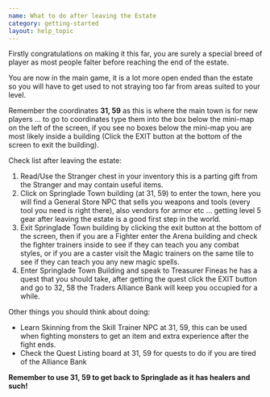 ```yaml
---
name: What to do after leaving the Estate
category: getting-started
layout: help_topic
---
```

Firstly congratulations on making it this far, you are surely a special breed of player as most people falter before reaching the end of the estate.

You are now in the main game, it is a lot more open ended than the estate so you will have to get used to not straying too far from areas suited to your level.

Remember the coordinates **31, 59** as this is where the main town is for new players ... to go to coordinates type them into the box below the mini-map on the left of the screen, if you see no boxes below the mini-map you are most likely inside a building (Click the EXIT button at the bottom of the screen to exit the building).

Check list after leaving the estate:

1.  Read/Use the Stranger chest in your inventory this is a parting gift from the Stranger and may contain useful items.
2.  Click on Springlade Town building (at 31, 59) to enter the town, here you will find a General Store NPC that sells you weapons and tools (every tool you need is right there), also vendors for armor etc ... getting level 5 gear after leaving the estate is a good first step in the world.
3.  Exit Springlade Town building by clicking the exit button at the bottom of the screen, then if you are a Fighter enter the Arena building and check the fighter trainers inside to see if they can teach you any combat styles, or if you are a caster visit the Magic trainers on the same tile to see if they can teach you any new magic spells.
4.  Enter Springlade Town Building and speak to Treasurer Fineas he has a quest that you should take, after getting the quest click the EXIT button and go to 32, 58 the Traders Alliance Bank will keep you occupied for a while.

Other things you should think about doing:

*   Learn Skinning from the Skill Trainer NPC at 31, 59, this can be used when fighting monsters to get an item and extra experience after the fight ends.
*   Check the Quest Listing board at 31, 59 for quests to do if you are tired of the Alliance Bank

**Remember to use 31, 59 to get back to Springlade as it has healers and such!**